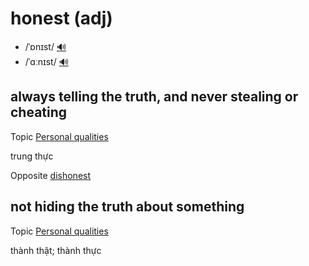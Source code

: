 # honest (adj)

- /ˈɒnɪst/ [🔊](https://www.oxfordlearnersdictionaries.com/media/english/uk_pron/h/hon/hones/honest__gb_2.mp3)
- /ˈɑːnɪst/ [🔊](https://www.oxfordlearnersdictionaries.com/media/english/us_pron/h/hon/hones/honest__us_1.mp3)

## always telling the truth, and never stealing or cheating

Topic [Personal qualities](../topics/personal-qualities.md#personal-qualities)

trung thực

Opposite [dishonest]()

## not hiding the truth about something

Topic [Personal qualities](../topics/personal-qualities.md#personal-qualities)

thành thật; thành thực